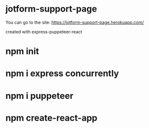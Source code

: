 # jotform-support-page

You can go to the site: https://jotform-support-page.herokuapp.com/

created with express-puppeteer-react

# npm init
# npm i express concurrently
# npm i puppeteer
# npm create-react-app
